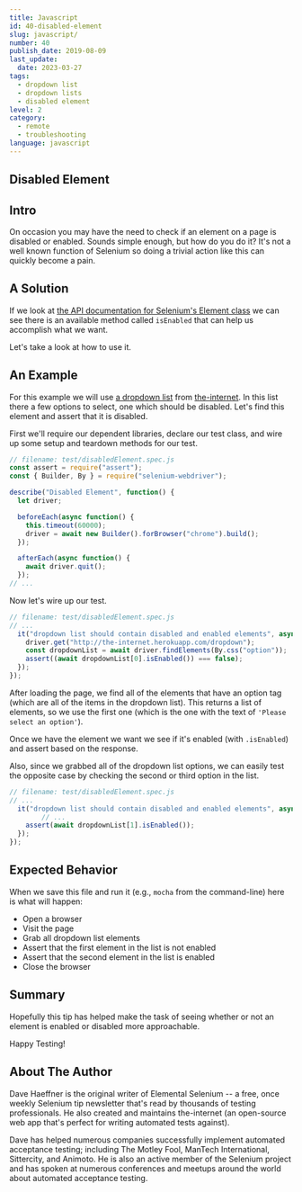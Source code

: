 ```yaml
---
title: Javascript
id: 40-disabled-element
slug: javascript/
number: 40
publish_date: 2019-08-09
last_update:
  date: 2023-03-27
tags:
  - dropdown list
  - dropdown lists
  - disabled element
level: 2
category:
  - remote
  - troubleshooting
language: javascript
---
```


## Disabled Element

## Intro

On occasion you may have the need to check if an element on a page is disabled or enabled. Sounds simple enough, but how do you do it? It's not a well known function of Selenium so doing a trivial action like this can quickly become a pain.

## A Solution

If we look at [the API documentation for Selenium's Element class](https://seleniumhq.github.io/selenium/docs/api/javascript/module/selenium-webdriver/lib/webdriver_exports_WebElement.html#isEnabled) we can see there is an available method called `isEnabled` that can help us accomplish what we want.

Let's take a look at how to use it.

## An Example

For this example we will use [a dropdown list](http://the-internet.herokuapp.com/dropdown) from [the-internet](http://github.com/tourdedave/the-internet). In this list there a few options to select, one which should be disabled. Let's find this element and assert that it is disabled.

First we'll require our dependent libraries, declare our test class, and wire up some setup and teardown methods for our test.

```javascript
// filename: test/disabledElement.spec.js
const assert = require("assert");
const { Builder, By } = require("selenium-webdriver");

describe("Disabled Element", function() {
  let driver;

  beforeEach(async function() {
    this.timeout(60000);
    driver = await new Builder().forBrowser("chrome").build();
  });

  afterEach(async function() {
    await driver.quit();
  });
// ...
```

Now let's wire up our test.

```javascript
// filename: test/disabledElement.spec.js
// ...
  it("dropdown list should contain disabled and enabled elements", async function() {
    driver.get("http://the-internet.herokuapp.com/dropdown");
    const dropdownList = await driver.findElements(By.css("option"));
    assert((await dropdownList[0].isEnabled()) === false);
  });
});
```

After loading the page, we find all of the elements that have an option tag (which are all of the items in the dropdown list). This returns a list of elements, so we use the first one (which is the one with the text of `'Please select an option'`).

Once we have the element we want we see if it's enabled (with `.isEnabled`) and assert based on the response.

Also, since we grabbed all of the dropdown list options, we can easily test the opposite case by checking the second or third option in the list.

```javascript
// filename: test/disabledElement.spec.js
// ...
  it("dropdown list should contain disabled and enabled elements", async function() {
		// ...
    assert(await dropdownList[1].isEnabled());
  });
});
```

## Expected Behavior

When we save this file and run it (e.g., `mocha` from the command-line) here is what will happen:

+ Open a browser
+ Visit the page
+ Grab all dropdown list elements
+ Assert that the first element in the list is not enabled
+ Assert that the second element in the list is enabled
+ Close the browser

## Summary

Hopefully this tip has helped make the task of seeing whether or not an element is enabled or disabled more approachable.

Happy Testing!

## About The Author

Dave Haeffner is the original writer of Elemental Selenium -- a free, once weekly Selenium tip newsletter that's read by thousands of testing professionals. He also created and maintains the-internet (an open-source web app that's perfect for writing automated tests against).

Dave has helped numerous companies successfully implement automated acceptance testing; including The Motley Fool, ManTech International, Sittercity, and Animoto. He is also an active member of the Selenium project and has spoken at numerous conferences and meetups around the world about automated acceptance testing.
